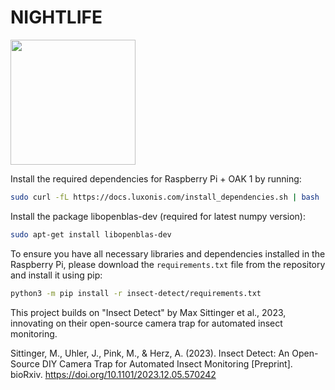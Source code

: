 # NIGHTLIFE

<img src="https://github.com/darasafe/nightlife/assets/103866780/931084f5-e549-4565-adad-25c9ae236fcd" height="200">

Install the required dependencies for Raspberry Pi + OAK 1 by running:

```bash
sudo curl -fL https://docs.luxonis.com/install_dependencies.sh | bash
```

Install the package libopenblas-dev (required for latest numpy version):

```bash
sudo apt-get install libopenblas-dev
```

To ensure you have all necessary libraries and dependencies installed in the Raspberry Pi, please download the `requirements.txt` file from the repository and install it using pip:

```bash
python3 -m pip install -r insect-detect/requirements.txt
```
This project builds on "Insect Detect" by Max Sittinger et al., 2023, innovating on their open-source camera trap for automated insect monitoring.

Sittinger, M., Uhler, J., Pink, M., & Herz, A. (2023). Insect Detect: An Open-Source DIY Camera Trap for Automated Insect Monitoring [Preprint]. bioRxiv. https://doi.org/10.1101/2023.12.05.570242
